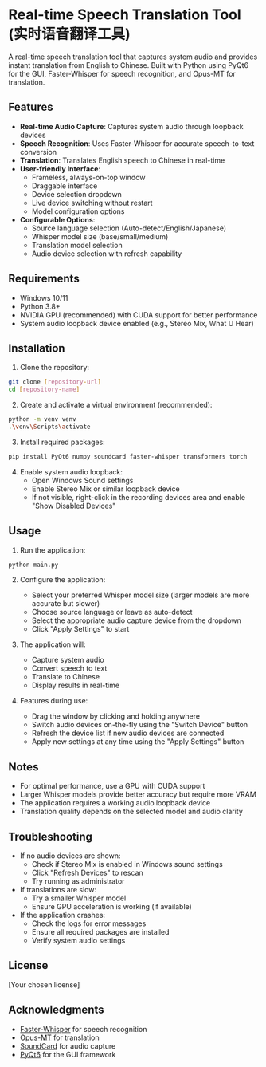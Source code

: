 # Real-time Speech Translation Tool (实时语音翻译工具)

A real-time speech translation tool that captures system audio and provides instant translation from English to Chinese. Built with Python using PyQt6 for the GUI, Faster-Whisper for speech recognition, and Opus-MT for translation.

## Features

- **Real-time Audio Capture**: Captures system audio through loopback devices
- **Speech Recognition**: Uses Faster-Whisper for accurate speech-to-text conversion
- **Translation**: Translates English speech to Chinese in real-time
- **User-friendly Interface**: 
  - Frameless, always-on-top window
  - Draggable interface
  - Device selection dropdown
  - Live device switching without restart
  - Model configuration options
- **Configurable Options**:
  - Source language selection (Auto-detect/English/Japanese)
  - Whisper model size (base/small/medium)
  - Translation model selection
  - Audio device selection with refresh capability

## Requirements

- Windows 10/11
- Python 3.8+
- NVIDIA GPU (recommended) with CUDA support for better performance
- System audio loopback device enabled (e.g., Stereo Mix, What U Hear)

## Installation

1. Clone the repository:
```bash
git clone [repository-url]
cd [repository-name]
```

2. Create and activate a virtual environment (recommended):
```bash
python -m venv venv
.\venv\Scripts\activate
```

3. Install required packages:
```bash
pip install PyQt6 numpy soundcard faster-whisper transformers torch
```

4. Enable system audio loopback:
   - Open Windows Sound settings
   - Enable Stereo Mix or similar loopback device
   - If not visible, right-click in the recording devices area and enable "Show Disabled Devices"

## Usage

1. Run the application:
```bash
python main.py
```

2. Configure the application:
   - Select your preferred Whisper model size (larger models are more accurate but slower)
   - Choose source language or leave as auto-detect
   - Select the appropriate audio capture device from the dropdown
   - Click "Apply Settings" to start

3. The application will:
   - Capture system audio
   - Convert speech to text
   - Translate to Chinese
   - Display results in real-time

4. Features during use:
   - Drag the window by clicking and holding anywhere
   - Switch audio devices on-the-fly using the "Switch Device" button
   - Refresh the device list if new audio devices are connected
   - Apply new settings at any time using the "Apply Settings" button

## Notes

- For optimal performance, use a GPU with CUDA support
- Larger Whisper models provide better accuracy but require more VRAM
- The application requires a working audio loopback device
- Translation quality depends on the selected model and audio clarity

## Troubleshooting

- If no audio devices are shown:
  - Check if Stereo Mix is enabled in Windows sound settings
  - Click "Refresh Devices" to rescan
  - Try running as administrator
- If translations are slow:
  - Try a smaller Whisper model
  - Ensure GPU acceleration is working (if available)
- If the application crashes:
  - Check the logs for error messages
  - Ensure all required packages are installed
  - Verify system audio settings

## License

[Your chosen license]

## Acknowledgments

- [Faster-Whisper](https://github.com/guillaumekln/faster-whisper) for speech recognition
- [Opus-MT](https://github.com/Helsinki-NLP/Opus-MT) for translation
- [SoundCard](https://github.com/bastibe/SoundCard) for audio capture
- [PyQt6](https://www.riverbankcomputing.com/software/pyqt/) for the GUI framework 